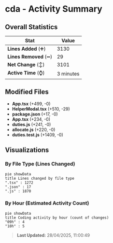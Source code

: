# cda - Activity Summary 

## Overall Statistics

| Stat                   | Value                                                             |
| ---------------------- | ----------------------------------------------------------------- |
| **Lines Added** (➕)   | 3130                                          |
| **Lines Removed** (➖) | 29                                        |
| **Net Change** (↕)    | 3101                |
| **Active Time** (⌚)   | 3 minutes |


## Modified Files
- **App.tsx** (+499, -0)
- **HelperModal.tsx** (+510, -29)
- **package.json** (+17, -0)
- **App.tsx** (+234, -0)
- **duties.js** (+241, -0)
- **allocate.js** (+220, -0)
- **duties.test.js** (+1409, -0)

## Visualizations

### By File Type (Lines Changed)

```mermaid
pie showData
title Lines changed by file type
".tsx" : 1272
".json" : 17
".js" : 1870
```

### By Hour (Estimated Activity Count)

```mermaid
pie showData
title Coding activity by hour (count of changes)
"09h" : 4
"10h" : 5
```


> **Last Updated:** 28/04/2025, 11:00:49